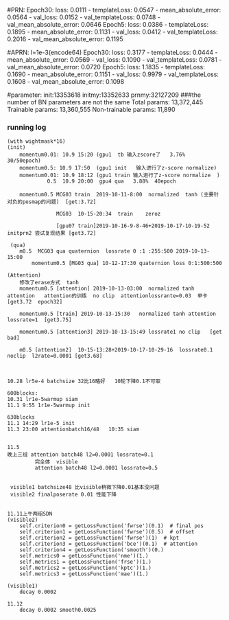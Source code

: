 #PRN:
        Epoch30:    loss: 0.0111 - templateLoss: 0.0547 - mean_absolute_error: 0.0564 - val_loss: 0.0152 - val_templateLoss: 0.0748 - val_mean_absolute_error: 0.0646
        Epoch5:     loss: 0.0386 - templateLoss: 0.1895 - mean_absolute_error: 0.1131 - val_loss: 0.0412 - val_templateLoss: 0.2016 - val_mean_absolute_error: 0.1195


#APRN:
        l=1e-3(encode64)
        Epoch30:    loss: 0.3177 - templateLoss: 0.0444 - mean_absolute_error: 0.0569 - val_loss: 0.1090 - val_templateLoss: 0.0781 - val_mean_absolute_error: 0.0720
        Epoch5:     loss: 1.1835 - templateLoss: 0.1690 - mean_absolute_error: 0.1151 - val_loss: 0.9979 - val_templateLoss: 0.1608 - val_mean_absolute_error: 0.1098



#parameter:
        init:13353618
        initmy:13352633
        prnmy:32127209
###the number of BN parameters are not the same
        Total params: 13,372,445
        Trainable params: 13,360,555
        Non-trainable params: 11,890


### running log
    (with wightmask*16)
    (init)
        momentum0.01: 10.9 15:20 (gpu1  tb 输入zscore了   3.76%  30/50epoch)
        momentum0.5: 10.9 17:50  (gpu1 init   输入进行了z-score normalize)
        momentum0.01: 10.9 18:12 (gpu1 train 输入进行了z-score normalize  )
                 0.5  10.9 20:00  gpu4 qua   3.88%  40epoch
                 
        momentum0.5 MCG03 train  2019-10-11-8:00  normalized  tanh (主要针对负的posmap的问题)  [get:3.72]
        
                    MCG03  10-15-20:34  train    zeroz
        
                    [gpu07 train]2019-10-16-9-8-46+2019-10-17-10-19-52  initprn2 尝试复现结果 [get3.72]
        
     (qua)
        m0.5  MCG03 qua quaternion  lossrate 0 :1 :255:500 2019-10-13-15:00
            momentum0.5 [MG03 qua] 10-12-17:30 quaternion loss 0:1:500:500
         
    (Attention)    
        修改了erase方式  tanh 
        momentum0.5 [attention] 2019-10-13-03:00  normalized tanh attention   attention的训练  no clip  attentionlossrante=0.03  单卡 [get3.72  epoch32]
        
        momentum0.5 [train] 2019-10-13-15:30   normalized tanh attention  lossrate=1  [get3.75]
        
        momentum0.5 [attention3] 2019-10-13-15:49 lossrate1 no clip   [get bad]

        m0.5 [attention2]  10-15-13:28+2019-10-17-10-29-16  lossrate0.1  noclip  l2rate=0.0001 [get3.68]
        


    10.28 lr5e-4 batchsize 32比16略好   10轮下降0.1不可取
    
    600blocks:
    10.31 lr1e-5warmup siam
    11.1 9:55 1r1e-5warmup init
    
    630blocks
    11.1 14:29 lr1e-5 init 
    11.3 23:00 attentionbatch16/48   10:35 siam
    
 
    11.5
    晚上三组 attention batch48 l2=0.0001 lossrate=0.1
             完全体  visible
             attention batch48 l2=0.0001 lossrate=0.5
             
             
     visible1 batchsize48 比visible稍微下降0.01基本没问题
     visible2 finalposerate 0.01 性能下降
     
     
    11.11上午两组SDN
    (visible2)
        self.criterion0 = getLossFunction('fwrse')(0.1)  # final pos
        self.criterion1 = getLossFunction('fwrse')(0.5)  # offset
        self.criterion2 = getLossFunction('fwrse')(1)  # kpt
        self.criterion3 = getLossFunction('bce')(0.1)  # attention
        self.criterion4 = getLossFunction('smooth')(0.)
        self.metrics0 = getLossFunction('nme')(1.)
        self.metrics1 = getLossFunction('frse')(1.)
        self.metrics2 = getLossFunction('kptc')(1.)
        self.metrics3 = getLossFunction('mae')(1.)
     
    (visible1)
        decay 0.0002
        
    11.12
        decay 0.0002 smooth0.0025